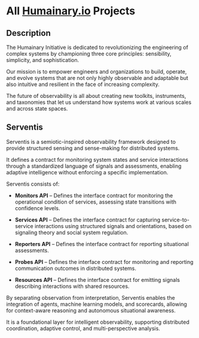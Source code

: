# All [Humainary.io](https://humainary.io) Projects

## Description

The Humainary Initiative is dedicated to revolutionizing the engineering of complex systems by
championing three core principles: sensibility, simplicity, and sophistication.

Our mission is to empower engineers and organizations to build, operate, and evolve systems that are
not only highly observable and adaptable but also intuitive and resilient in the face of increasing
complexity.

The future of observability is all about creating new toolkits, instruments, and taxonomies that let
us understand how systems work at various scales and across state spaces.

## Serventis

Serventis is a semiotic-inspired observability framework designed to provide structured sensing and
sense-making for distributed systems.

It defines a contract for monitoring system states and service interactions through a standardized
language of signals and assessments, enabling adaptive intelligence without enforcing a specific
implementation.

Serventis consists of:

- **Monitors API** – Defines the interface contract for monitoring the operational condition of
  services, assessing state transitions with
  confidence levels.

- **Services API** – Defines the interface contract for capturing service-to-service interactions
  using structured signals and orientations, based on signaling theory and social system regulation.

- **Reporters API** – Defines the interface contract for reporting situational assessments.

- **Probes API** – Defines the interface contract for monitoring and reporting communication
  outcomes in distributed systems.

- **Resources API** – Defines the interface contract for emitting signals describing interactions
  with shared resources.

By separating observation from interpretation, Serventis enables the integration of agents, machine
learning models, and scorecards, allowing for context-aware reasoning and autonomous situational
awareness.

It is a foundational layer for intelligent observability, supporting distributed coordination,
adaptive control, and multi-perspective analysis.

